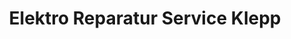 ---
title: "Elektro Reparatur Service Klepp"
url: /weismain/elektro-reparatur-service-klepp/
shop: Elektronik
---